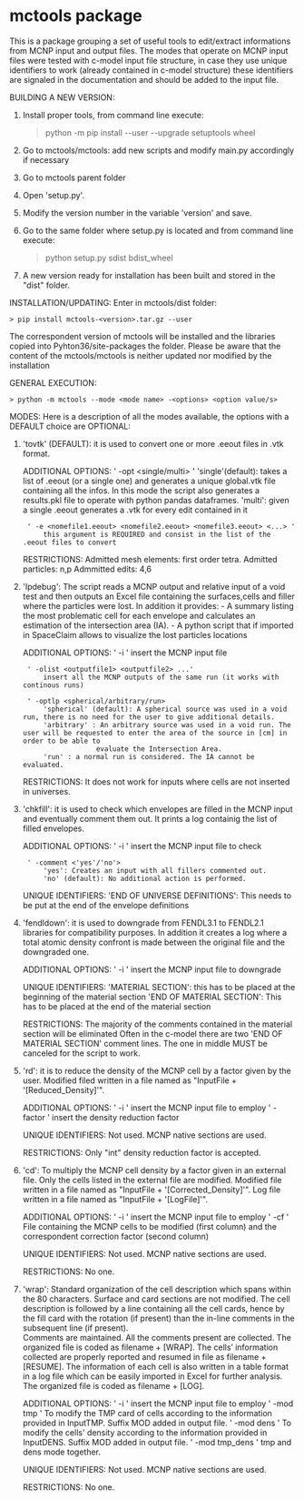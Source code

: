 # mctools package

This is a package grouping a set of useful tools to edit/extract informations from MCNP input and output files.
The modes that operate on MCNP input files were tested with c-model input file structure, in case they use unique 
identifiers to work (already contained in c-model structure) these identifiers are signaled in the documentation and
should be added to the input file.

BUILDING A NEW VERSION:
1. Install proper tools, from command line execute:

	> python -m pip install --user --upgrade setuptools wheel

2. Go to mctools/mctools: add new scripts and modify main.py accordingly if necessary 
3. Go to mctools parent folder
4. Open 'setup.py'.
5. Modify the version number in the variable 'version' and save.
6. Go to the same folder where setup.py is located and from command line execute:
	
	> python setup.py sdist bdist_wheel
	
7. A new version ready for installation has been built and stored in the "dist" folder.
	
INSTALLATION/UPDATING:
Enter in mctools/dist folder:
	
	> pip install mctools-<version>.tar.gz --user
	
The correspondent version of mctools will be installed and the libraries copied into Pyhton36/site-packages the folder.
Please be aware that the content of the mctools/mctools is neither updated nor modified by the installation
	
GENERAL EXECUTION:

	> python -m mctools --mode <mode name> -<options> <option value/s>

MODES:
Here is a description of all the modes available, the options with a DEFAULT choice are OPTIONAL:

1) 'tovtk' (DEFAULT): it is used to convert one or more .eeout files in .vtk format.
	
	ADDITIONAL OPTIONS:
		' -opt <single/multi> '
			'single'(default): takes a list of .eeout (or a single one) and generates a unique global.vtk file containing all the infos.
							   In this mode the script also generates a results.pkl file to operate with python pandas dataframes.
			'multi': given a single .eeout generates a .vtk for every edit contained in it
		
		' -e <nomefile1.eeout> <nomefile2.eeout> <nomefile3.eeout> <...> '
			this argument is REQUIRED and consist in the list of the .eeout files to convert
	
	RESTRICTIONS:
		Admitted mesh elements: first order tetra.
		Admitted particles: n,p
		Admmitted edits: 4,6


2) 'lpdebug': The script reads a MCNP output and relative input of a void test and then outputs an Excel file containing the surfaces,cells 
              and filler where the particles were lost. In addition it provides:
			  - A summary listing the most problematic cell for each envelope and calculates an estimation of the intersection area (IA).
			  - A python script that if imported in SpaceClaim allows to visualize the lost particles locations 
	
	ADDITIONAL OPTIONS:
		' -i <inputfile> '
			insert the MCNP input file
		
		' -olist <outputfile1> <outputfile2> ...'
			insert all the MCNP outputs of the same run (it works with continous runs)
		
		' -optlp <spherical/arbitrary/run>
			'spherical' (default): A spherical source was used in a void run, there is no need for the user to give additional details.
			'arbitrary' : An arbitrary source was used in a void run. The user will be requested to enter the area of the source in [cm] in order to be able to 
				         evaluate the Intersection Area.
			'run' : a normal run is considered. The IA cannot be evaluated.
				   
	RESTRICTIONS:
		It does not work for inputs where cells are not inserted in universes.
		

3) 'chkfill': it is used to check which envelopes are filled in the MCNP input and eventually comment them out. It prints a log containig
    the list of filled envelopes.

	ADDITIONAL OPTIONS:
		' -i <inputfile> '
			insert the MCNP input file to check
		
		' -comment <'yes'/'no'> 
			'yes': Creates an input with all fillers commented out.
			'no' (default): No additional action is performed.
	
	UNIQUE IDENTIFIERS:
		'END OF UNIVERSE DEFINITIONS': This needs to be put at the end of the envelope definitions


4) 'fendldown': it is used to downgrade from FENDL3.1 to FENDL2.1 libraries for compatibility purposes. In addition it creates a log where a total
			    atomic density confront is made between the original file and the downgraded one.

	ADDITIONAL OPTIONS:
		' -i <inputfile> '
			insert the MCNP input file to downgrade
	
	UNIQUE IDENTIFIERS:
		'MATERIAL SECTION': this has to be placed at the beginning of the material section
		'END OF MATERIAL SECTION': This has to be placed at the end of the material section
	
	RESTRICTIONS:
		The majority of the comments contained in the material section will be eliminated
		Often in the c-model there are two 'END OF MATERIAL SECTION' comment lines. The one in middle MUST be canceled for the script to work.

4) 'rd':  it is to reduce the density of the MCNP cell by a factor given by the user. Modified filed written in a file named as "InputFile + '[Reduced_Density]'".

	ADDITIONAL OPTIONS:
		' -i <inputfile> '
			insert the MCNP input file to employ
		' -factor <reduction factor> '
			insert the density reduction factor
	
	UNIQUE IDENTIFIERS:
		Not used. MCNP native sections are used.
		
	RESTRICTIONS:
		Only "int" density reduction factor is accepted.
		
4) 'cd':  To multiply the MCNP cell density by a factor given in an external file. 
          Only the cells listed in the external file are modified. 
		  Modified file written in a file named as "InputFile + '[Corrected_Density]'".
		  Log file written in a file named as "InputFile + '[LogFile]'".

	ADDITIONAL OPTIONS:
		' -i <inputfile> '
			insert the MCNP input file to employ
		' -cf <correction factor> '
			File containing the MCNP cells to be modified (first column) and the correspondent correction factor (second column)
	
	UNIQUE IDENTIFIERS:
		Not used. MCNP native sections are used.
		
	RESTRICTIONS:
		No one.

5) 'wrap':  Standard organization of the cell description which spans within the 80 characters. 
            Surface and card sections are not modified. 
			The cell description is followed by a line containing all the cell cards, 
			hence by the fill card with the rotation (if present) than the in-line comments in the subsequent line (if present).  
			Comments are maintained. All the comments present are collected. The organized file is coded as filename + [WRAP]. 
	        The cells’ information collected are properly reported and resumed in file as filename + [RESUME].
            The information of each cell is also written in a table format in a log file which can be easily imported in Excel for further analysis.
			The organized file is coded as filename + [LOG]. 
 
	ADDITIONAL OPTIONS:
		' -i <inputfile> '
			insert the MCNP input file to employ
		' -mod tmp '
			To modify the TMP card of cells according to the information provided in InputTMP.
			Suffix MOD added in output file.
		' -mod dens '
			To modify the cells' density according to the information provided in InputDENS.
			Suffix MOD added in output file.
		' -mod tmp_dens '
			tmp and dens mode together.
	
	UNIQUE IDENTIFIERS:
		Not used. MCNP native sections are used.
		
	RESTRICTIONS:
		No one.		
